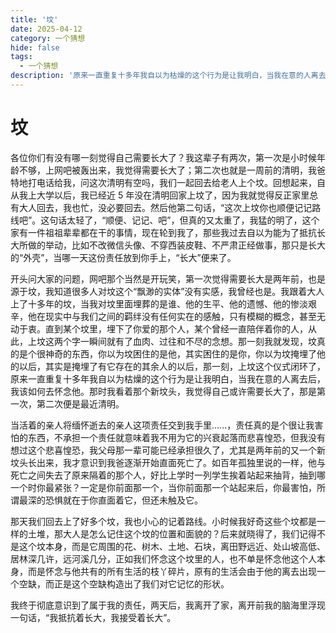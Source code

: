 ```yaml
---
title: '坟'
date: 2025-04-12
category: 一个猜想
hide: false
tags:
  - 一个猜想
description: '原来一直重复十多年我自以为枯燥的这个行为是让我明白，当我在意的人离去后，我该如何去怀念他'
---
```


# 坟

各位你们有没有哪一刻觉得自己需要长大了？我这辈子有两次，第一次是小时候年龄不够，上网吧被轰出来，我觉得需要长大了；第二次也就是一周前的清明，我爸特地打电话给我，问这次清明有空吗，我们一起回去给老人上个坟。回想起来，自从我上大学以后，我已经近 5 年没在清明回家上坟了，因为我就觉得反正家里总有大人回去，我也忙，没必要回去。然后他第二句话，“这次上坟你也顺便记记路线吧”。这句话太轻了，“顺便、记记、吧”，但真的又太重了，我猛的明了，这个家有一件祖祖辈辈都在干的事情，现在轮到我了，那些我过去自以为能为了抵抗长大所做的举动，比如不改微信头像、不穿西装皮鞋、不严肃正经做事，那只是长大的“外壳”，当哪一天这份责任放到你手上，“长大”便来了。

开头问大家的问题，网吧那个当然是开玩笑，第一次觉得需要长大是两年前，也是源于坟，我知道很多人对坟这个“飘渺的实体”没有实感，我曾经也是。我跟着大人上了十多年的坟，当我对坟里面埋葬的是谁、他的生平、他的遗憾、他的惨淡艰辛，他在现实中与我们之间的羁绊没有任何实在的感触，只有模糊的概念，甚至无动于衷。直到某个坟里，埋下了你爱的那个人，某个曾经一直陪伴着你的人，从此，上坟这两个字一瞬间就有了血肉、过往和不尽的念想。那一刻我就发现，坟真的是个很神奇的东西，你以为坟困住的是他，其实困住的是你，你以为坟掩埋了他的以后，其实是掩埋了有它存在的其余人的以后，那一刻，上坟这个仪式闭环了，原来一直重复十多年我自以为枯燥的这个行为是让我明白，当我在意的人离去后，我该如何去怀念他。那时我看着那个新坟头，我觉得自己或许需要长大了，那是第一次，第二次便是最近清明。

当活着的亲人将缅怀逝去的亲人这项责任交到我手里......，责任真的是个很让我害怕的东西，不承担一个责任就意味着我不用为它的兴衰起落而悲喜惶恐，但我没有想过这个悲喜惶恐，我父母那一辈可能已经承担很久了，尤其是两年前的又一个新坟头长出来，我才意识到我爸逐渐开始直面死亡了。如百年孤独里说的一样，他与死亡之间失去了原来隔着的那个人，好比上学时一列学生挨着站起来抽背，抽到哪一个时你最紧张？一定是你前面那一个，当你前面那一个站起来后，你最害怕，所谓最深的恐惧就在于你直面着它，但还未触及它。

那天我们回去上了好多个坟，我也小心的记着路线。小时候我好奇这些个坟都是一样的土堆，那大人是怎么记住这个坟的位置和面貌的？后来就晓得了，我们记得不是这个坟本身，而是它周围的花、树木、土地、石块，离田野远近、处山坡高低、居林深几许，远河溪几分，正如我们怀念这个坟里的人，也不单是怀念他这个人本身，而是怀念与他共有的所有生活的枝丫碎片，原有的生活会由于他的离去出现一个空缺，而正是这个空缺构造出了我们对它记忆的形状。

我终于彻底意识到了属于我的责任，两天后，我离开了家，离开前我的脑海里浮现一句话，“我抵抗着长大，我接受着长大”。